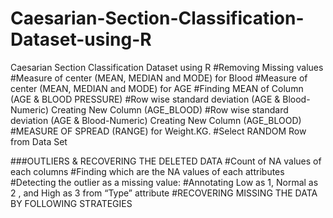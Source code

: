 # Caesarian-Section-Classification-Dataset-using-R
Caesarian Section Classification Dataset using R
#Removing Missing values
#Measure of center (MEAN, MEDIAN and MODE) for Blood
#Measure of center (MEAN, MEDIAN and MODE) for AGE
#Finding MEAN of Column (AGE & BLOOD PRESSURE)
#Row wise standard deviation (AGE & Blood-Numeric) Creating New Column (AGE_BLOOD)
#Row wise standard deviation (AGE & Blood-Numeric) Creating New Column (AGE_BLOOD)
#MEASURE OF SPREAD (RANGE) for Weight.KG.
#Select RANDOM Row from Data Set

###OUTLIERS & RECOVERING THE DELETED DATA
#Count of NA values of each columns
#Finding which are the NA values of each attributes
#Detecting the outlier as a missing value:
#Annotating Low as 1, Normal as 2 , and High as 3 from “Type” attribute
#RECOVERING MISSING THE DATA BY FOLLOWING STRATEGIES
